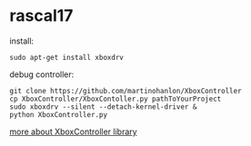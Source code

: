 # rascal17

install:

`sudo apt-get install xboxdrv`

debug controller:

```
git clone https://github.com/martinohanlon/XboxController
cp XboxController/XboxContoller.py pathToYourProject
sudo xboxdrv --silent --detach-kernel-driver &
python XboxController.py
```

[more about XboxController library](http://www.stuffaboutcode.com/2014/10/raspberry-pi-xbox-360-controller-python.html)
